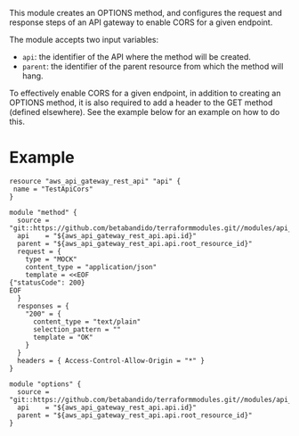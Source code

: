 This module creates an OPTIONS method, and configures the request and response steps of an API gateway to enable CORS for a given endpoint.

The module accepts two input variables:

* `api`: the identifier of the API where the method will be created.
* `parent`: the identifier of the parent resource from which the method will hang.

To effectively enable CORS for a given endpoint, in addition to creating an OPTIONS method, it is also required to add a header to the GET method (defined elsewhere). See the example below for an example on how to do this.

# Example

```hcl
resource "aws_api_gateway_rest_api" "api" {
 name = "TestApiCors"
}

module "method" {
  source = "git::https://github.com/betabandido/terraformmodules.git//modules/api_method"
  api    = "${aws_api_gateway_rest_api.api.id}"
  parent = "${aws_api_gateway_rest_api.api.root_resource_id}"
  request = {
    type = "MOCK"
    content_type = "application/json"
    template = <<EOF
{"statusCode": 200}
EOF
  }
  responses = {
    "200" = {
      content_type = "text/plain"
      selection_pattern = ""
      template = "OK"
    }
  }
  headers = { Access-Control-Allow-Origin = "*" }
}

module "options" {
  source = "git::https://github.com/betabandido/terraformmodules.git//modules/api_cors"
  api    = "${aws_api_gateway_rest_api.api.id}"
  parent = "${aws_api_gateway_rest_api.api.root_resource_id}"
}
```
